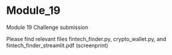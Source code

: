# Module_19
Module 19 Challenge submission


Please find relevant files fintech_finder.py, crypto_wallet.py, and fintech_finder_streamlit.pdf (screenprint)
